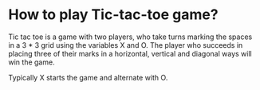 # How to play Tic-tac-toe game?

Tic tac toe is a game with two players, who take turns marking the spaces in a 3 * 3 grid using the variables X and O. The player who succeeds in placing three of their marks in a horizontal, vertical and diagonal ways will win the game. 

Typically X starts the game and alternate with O. 

